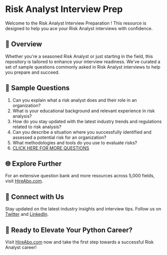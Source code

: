 # Risk Analyst Interview Prep

Welcome to the Risk Analyst Interview Preparation ! This resource is designed to help you ace your Risk Analyst interviews with confidence.

## 🚀 Overview

Whether you're a seasoned Risk Analyst or just starting in the field, this repository is tailored to enhance your interview readiness. We've curated a set of sample questions commonly asked in Risk Analyst interviews to help you prepare and succeed.

## 📝 Sample Questions

1. Can you explain what a risk analyst does and their role in an organization?
2. What is your educational background and relevant experience in risk analysis?
3. How do you stay updated with the latest industry trends and regulations related to risk analysis?
4. Can you describe a situation where you successfully identified and assessed a potential risk for an organization?
5. What methodologies and tools do you use to evaluate risks?
6. [CLICK HERE FOR MORE QUESTIONS](https://hireabo.com/job/1_2_4/Risk%20Analyst)

## 🌐 Explore Further

For an extensive question bank and more resources across 5,000 fields, visit [HireAbo.com](https://www.hireabo.com).

## 📱 Connect with Us

Stay updated on the latest industry insights and interview tips. Follow us on [Twitter](https://twitter.com/hireabo) and [LinkedIn](https://www.linkedin.com/in/hire-abo-3609972a8/).

## 🚀 Ready to Elevate Your Python Career?

Visit [HireAbo.com](https://www.hireabo.com) now and take the first step towards a successful Risk Analyst career!